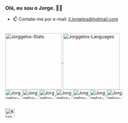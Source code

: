 ### Olá, eu sou o Jorge. 👋🏻


- 📫 Contate-me por e-mail: jl.jorgelos@hotmail.com

<div><br>
    <a href="#">
        <img align="center" alt="Jorggelos-Stats" title="Estatísticas do GitHub" height="180em"
            src="https://github-readme-stats.vercel.app/api?username=jorggelos&show_icons=true&include_all_commits=true&count_private=true&theme=dark" />
    </a>
    <a href="#">
        <img align="center" alt="Jorggelos-Languages" title="Linguagens mais usadas" height="180em"
            src="https://github-readme-stats.vercel.app/api/top-langs/?username=Jorggelos&hide=PowerShell&layout=compact&theme=dark" />
    </a>
</div>



<div style="display: inline_block">
    <a href="#">
        <img align="center" alt="Jorggelos-JavaScript" title="JavaScript" height="30" width="50"
            src="https://cdn.jsdelivr.net/gh/devicons/devicon/icons/javascript/javascript-original.svg">
        <img align="center" alt="Jorggelos-Android" title="Android" height="30" width="50"
            src="https://icongr.am/devicon/android-original.svg?size=50&color=currentColor">
        <img align="center" alt="Jorggelos-Angularjs" title="AngularJS" height="30" width="50"
            src="https://icongr.am/devicon/devicon/angularjs-original.svg?size=128&color=currentColor">
        <img align="center" alt="Jorggelos-Git" title="Git" height="30" width="50"
            src="https://icongr.am/devicon/gitlab-original.svg?size=50&color=currentColor">
        <img align="center" alt="Jorggelos-Nodejs" title="NodaJS" height="30" width="50"
            src="https://icongr.am/devicon/nodejs-original-wordmark.svg?size=50&color=currentColor">
         <img align="center" alt="Jorggelos-React" title="React" height="30" width="50"
            src="https://icongr.am/devicon/react-original.svg?size=50&color=currentColor">
                 <img align="center" alt="Jorggelos-TypeScript" title="TS" height="30" width="50"
            src="https://icongr.am/devicon/typescript-original.svg?size=128&color=currentColor">
    </a>
</div>

##

<div>
    <a href="https://www.linkedin.com/in/jorge-luis-193237202/" target="_blank">
        <img align="center" alt="Kiaz0r-LinkedIn" title="Conecte-se comigo" height="30"
            src="https://img.shields.io/badge/LinkedIn-0077B5?style=for-the-badge&logo=linkedin&logoColor=white"
            target="_blank"></a>
</div>
